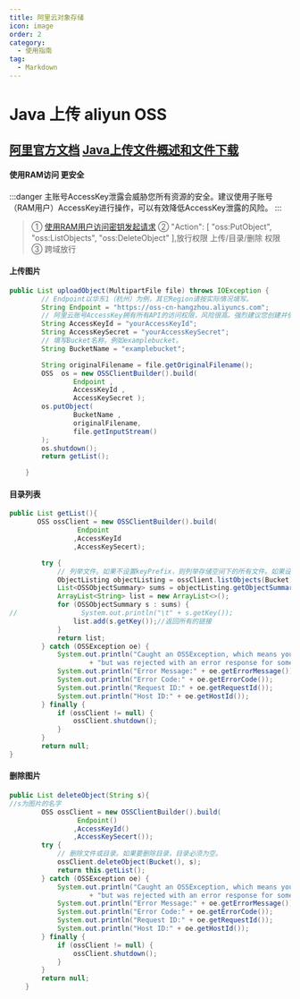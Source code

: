 ```yaml
---
title: 阿里云对象存储
icon: image
order: 2
category:
  - 使用指南
tag:
  - Markdown
---
```


# Java 上传 aliyun OSS 
[阿里官方文档](https://help.aliyun.com/document_detail/32008.html)
[Java上传文件概述和文件下载](https://help.aliyun.com/document_detail/32013.html?spm=a2c4g.84796.0.0.65b05266v925WX)
---
####  使用RAM访问 更安全
:::danger
主账号AccessKey泄露会威胁您所有资源的安全。建议使用子账号（RAM用户）AccessKey进行操作，可以有效降低AccessKey泄露的风险。
:::

> ① [使用RAM用户访问密钥发起请求](https://help.aliyun.com/document_detail/375246.html)
>  ② "Action": [
        "oss:PutObject",
        "oss:ListObjects",
        "oss:DeleteObject"
      ],放行权限 上传/目录/删除 权限 
      ③ 跨域放行
     
#### 上传图片
```java
public List uploadObject(MultipartFile file) throws IOException {
        // Endpoint以华东1（杭州）为例，其它Region请按实际情况填写。
        String Endpoint = "https://oss-cn-hangzhou.aliyuncs.com";
        // 阿里云账号AccessKey拥有所有API的访问权限，风险很高。强烈建议您创建并使用RAM用户进行API访问或日常运维，请登录RAM控制台创建RAM用户。
        String AccessKeyId = "yourAccessKeyId";
        String AccessKeySecret = "yourAccessKeySecret";
        // 填写Bucket名称，例如examplebucket。
        String BucketName = "examplebucket";

        String originalFilename = file.getOriginalFilename();
        OSS  os = new OSSClientBuilder().build(
                Endpoint ,
                AccessKeyId ,
                AccessKeySecret );
        os.putObject(
                BucketName ,
                originalFilename,
                file.getInputStream()
        );
        os.shutdown();
        return getList();

    }
```
#### 目录列表
```java
public List getList(){
       OSS ossClient = new OSSClientBuilder().build(
                 Endpoint
                ,AccessKeyId
                ,AccessKeySecert);

        try {
            // 列举文件。如果不设置keyPrefix，则列举存储空间下的所有文件。如果设置keyPrefix，则列举包含指定前缀的文件。
            ObjectListing objectListing = ossClient.listObjects(Bucket);
            List<OSSObjectSummary> sums = objectListing.getObjectSummaries();
            ArrayList<String> list = new ArrayList<>();
            for (OSSObjectSummary s : sums) {
//                System.out.println("\t" + s.getKey());
                list.add(s.getKey());//返回所有的链接
            }
            return list;
        } catch (OSSException oe) {
            System.out.println("Caught an OSSException, which means your request made it to OSS, "
                    + "but was rejected with an error response for some reason.");
            System.out.println("Error Message:" + oe.getErrorMessage());
            System.out.println("Error Code:" + oe.getErrorCode());
            System.out.println("Request ID:" + oe.getRequestId());
            System.out.println("Host ID:" + oe.getHostId());
        } finally {
            if (ossClient != null) {
                ossClient.shutdown();
            }
        }
        return null;
}
```
#### 删除图片
````java
public List deleteObject(String s){
//s为图片的名字
        OSS ossClient = new OSSClientBuilder().build(
                 Endpoint()
                ,AccessKeyId()
                ,AccessKeySecert());
        try {
            // 删除文件或目录。如果要删除目录，目录必须为空。
            ossClient.deleteObject(Bucket(), s);
            return this.getList();
        } catch (OSSException oe) {
            System.out.println("Caught an OSSException, which means your request made it to OSS, "
                    + "but was rejected with an error response for some reason.");
            System.out.println("Error Message:" + oe.getErrorMessage());
            System.out.println("Error Code:" + oe.getErrorCode());
            System.out.println("Request ID:" + oe.getRequestId());
            System.out.println("Host ID:" + oe.getHostId());
        } finally {
            if (ossClient != null) {
                ossClient.shutdown();
            }
        }
        return null;
    }
````


